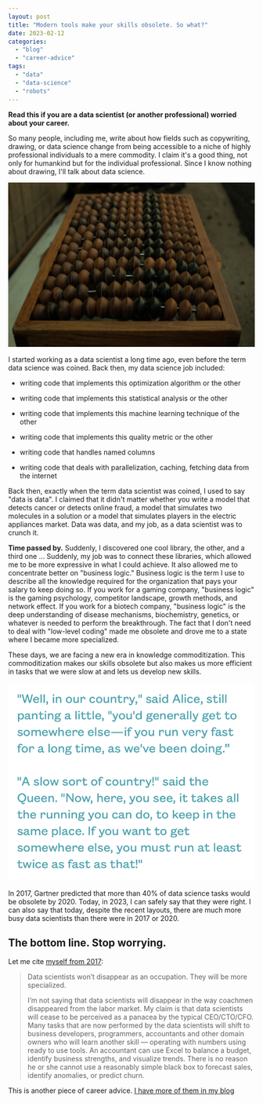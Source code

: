 ```yaml
---
layout: post
title: "Modern tools make your skills obsolete. So what?"
date: 2023-02-12
categories: 
  - "blog"
  - "career-advice"
tags: 
  - "data"
  - "data-science"
  - "robots"
---
```


**Read this if you are a data scientist (or another professional) worried about your career.**

So many people, including me, write about how fields such as copywriting, drawing, or data science change from being accessible to a niche of highly professional individuals to a mere commodity. I claim it's a good thing, not only for humankind but for the individual professional. Since I know nothing about drawing, I'll talk about data science.

![](/assets/images/2023/02/image-7.png?w=1024)

I started working as a data scientist a long time ago, even before the term data science was coined. Back then, my data science job included:

- writing code that implements this optimization algorithm or the other

- writing code that implements this statistical analysis or the other

- writing code that implements this machine learning technique of the other

- writing code that implements this quality metric or the other

- writing code that handles named columns

- writing code that deals with parallelization, caching, fetching data from the internet

Back then, exactly when the term data scientist was coined, I used to say "data is data". I claimed that it didn't matter whether you write a model that detects cancer or detects online fraud, a model that simulates two molecules in a solution or a model that simulates players in the electric appliances market. Data was data, and my job, as a data scientist was to crunch it.

**Time passed by.** Suddenly, I discovered one cool library, the other, and a third one ... Suddenly, my job was to connect these libraries, which allowed me to be more expressive in what I could achieve. It also allowed me to concentrate better on "business logic." Business logic is the term I use to describe all the knowledge required for the organization that pays your salary to keep doing so. If you work for a gaming company, "business logic" is the gaming psychology, competitor landscape, growth methods, and network effect. If you work for a biotech company, "business logic" is the deep understanding of disease mechanisms, biochemistry, genetics, or whatever is needed to perform the breakthrough. The fact that I don't need to deal with "low-level coding" made me obsolete and drove me to a state where I became more specialized.

These days, we are facing a new era in knowledge commoditization. This commoditization makes our skills obsolete but also makes us more efficient in tasks that we were slow at and lets us develop new skills. 

![](/assets/images/2023/02/image-9.png?w=898)

In 2017, Gartner predicted that more than 40% of data science tasks would be obsolete by 2020. Today, in 2023, I can safely say that they were right. I can also say that today, despite the recent layouts, there are much more busy data scientists than there were in 2017 or 2020.

## The bottom line. Stop worrying.

Let me cite [myself from 2017](https://gorelik.net/2017/10/25/gartner-more-than-40-of-data-science-tasks-will-be-automated-by-2020-so-what/):

> Data scientists won’t disappear as an occupation. They will be more specialized.
> 
> I’m not saying that data scientists will disappear in the way coachmen disappeared from the labor market. My claim is that data scientists will cease to be perceived as a panacea by the typical CEO/CTO/CFO. Many tasks that are now performed by the data scientists will shift to business developers, programmers, accountants and other domain owners who will learn another skill — operating with numbers using ready to use tools. An accountant can use Excel to balance a budget, identify business strengths, and visualize trends. There is no reason he or she cannot use a reasonably simple black box to forecast sales, identify anomalies, or predict churn.

This is another piece of career advice. [I have more of them in my blog](https://gorelik.net/category/career-advice/)
